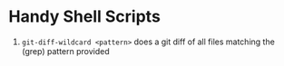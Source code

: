 Handy Shell Scripts
=========


1. `git-diff-wildcard <pattern>` does a git diff of all files matching the (grep) pattern provided
